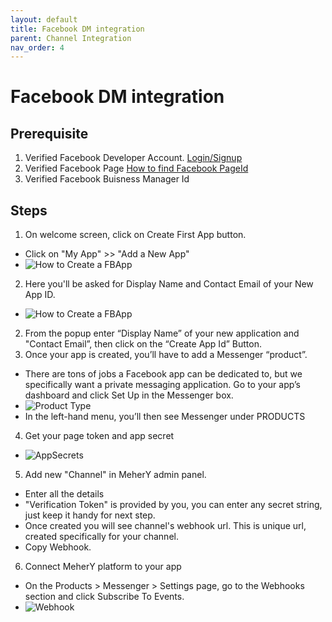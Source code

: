 ```yaml
---
layout: default
title: Facebook DM integration
parent: Channel Integration
nav_order: 4
---
```

# Facebook DM integration

## Prerequisite
1. Verified Facebook Developer Account. [Login/Signup](https://developer.facebook.com/)
2. Verified Facebook Page [How to find Facebook PageId](https://www.facebook.com/help/1503421039731588)
3. Verified Facebook Buisness Manager Id

## Steps
1. On welcome screen, click on Create First App button. 
  - Click on "My App" >> "Add a New App"
  - ![How to Create a FBApp](https://theonetechnologies.com/Posts/files/select-an%20app-type_637714276530355668.png)
2. Here you'll be asked for Display Name and Contact Email of your New App ID.
  - ![How to Create a FBApp](https://theonetechnologies.com/Posts/files/entering%20-details-in-app-type%20(1)_637714276532494269.png)
2. From the popup enter “Display Name” of your new application and "Contact Email”, then click on the “Create App Id” Button.
3. Once your app is created, you’ll have to add a Messenger “product”.
  - There are tons of jobs a Facebook app can be dedicated to, but we specifically want a private messaging application. Go to your app’s dashboard and click Set Up in the Messenger box.
  - ![Product Type](https://miro.medium.com/max/1400/0*mh37nWRW5_keeS-0.png)
  - In the left-hand menu, you’ll then see Messenger under PRODUCTS
4. Get your page token and app secret
  - ![AppSecrets](https://support.appmachine.com/hc/article_attachments/360000207090/Screen_Shot_2018-05-03_at_10.05.45.png)
5. Add new "Channel"  in MeherY admin panel.
  - Enter all the details
  - "Verification Token" is provided by you, you can enter any secret string, just keep it handy for next step.
  - Once created you will see channel's webhook url. This is unique url, created specifically for your channel.
  - Copy Webhook.
6. Connect MeherY platform to your app
  - On the Products > Messenger > Settings page, go to the Webhooks section and click Subscribe To Events.
  - ![Webhook](https://miro.medium.com/max/1400/1*2PvIugb_27r0V9S--mnuWA.png)
